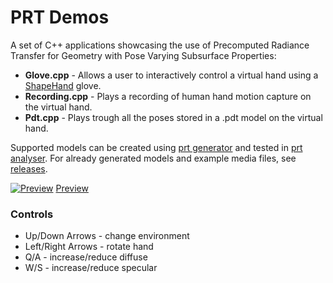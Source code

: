# PRT Demos
A set of C++ applications showcasing the use of Precomputed Radiance Transfer for Geometry with Pose Varying Subsurface Properties:
* **Glove.cpp** - Allows a user to interactively control a virtual hand using a [ShapeHand](http://handmotioncapture.com/shapehand.html) glove.
* **Recording.cpp** - Plays a recording of human hand motion capture on the virtual hand.
* **Pdt.cpp** - Plays trough all the poses stored in a .pdt model on the virtual hand.

Supported models can be created using [prt generator](https://github.com/jaliborc/prt-generator) and tested in [prt analyser](https://github.com/jaliborc/prt-analyser). For already generated models and example media files, see [releases](https://github.com/Jaliborc/prt-demo/releases).

[![Preview](http://jaliborc.com/images/research/prt-demos.png)](https://goo.gl/bxt1rq)
[Preview](https://goo.gl/bxt1rq)

### Controls
* Up/Down Arrows - change environment
* Left/Right Arrows - rotate hand
* Q/A - increase/reduce diffuse
* W/S - increase/reduce specular

